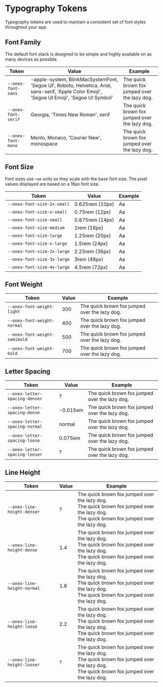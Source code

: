 # Typography Tokens

Typography tokens are used to maintain a consistent set of font styles throughout your app.

## Font Family

The default font stack is designed to be simple and highly available on as many devices as possible.

| Token               | Value                                                                                                                                         | Example                                                                                                |
| ------------------- | --------------------------------------------------------------------------------------------------------------------------------------------- | ------------------------------------------------------------------------------------------------------ |
| `--onex-font-sans`  | -apple-system, BlinkMacSystemFont, 'Segoe UI', Roboto, Helvetica, Arial, sans-serif, 'Apple Color Emoji', 'Segoe UI Emoji', 'Segoe UI Symbol' | <span style="font-family: var(--onex-font-sans)">The quick brown fox jumped over the lazy dog.</span>  |
| `--onex-font-serif` | Georgia, 'Times New Roman', serif                                                                                                             | <span style="font-family: var(--onex-font-serif)">The quick brown fox jumped over the lazy dog.</span> |
| `--onex-font-mono`  | Menlo, Monaco, 'Courier New', monospace                                                                                                       | <span style="font-family: var(--onex-font-mono)">The quick brown fox jumped over the lazy dog.</span>  |

## Font Size

Font sizes use `rem` units so they scale with the base font size. The pixel values displayed are based on a 16px font size.

| Token                       | Value           | Example                                                           |
| --------------------------- | --------------- | ----------------------------------------------------------------- |
| `--onex-font-size-2x-small` | 0.625rem (10px) | <span style="font-size: var(--onex-font-size-2x-small)">Aa</span> |
| `--onex-font-size-x-small`  | 0.75rem (12px)  | <span style="font-size: var(--onex-font-size-x-small)">Aa</span>  |
| `--onex-font-size-small`    | 0.875rem (14px) | <span style="font-size: var(--onex-font-size-small)">Aa</span>    |
| `--onex-font-size-medium`   | 1rem (16px)     | <span style="font-size: var(--onex-font-size-medium)">Aa</span>   |
| `--onex-font-size-large`    | 1.25rem (20px)  | <span style="font-size: var(--onex-font-size-large)">Aa</span>    |
| `--onex-font-size-x-large`  | 1.5rem (24px)   | <span style="font-size: var(--onex-font-size-x-large)">Aa</span>  |
| `--onex-font-size-2x-large` | 2.25rem (36px)  | <span style="font-size: var(--onex-font-size-2x-large)">Aa</span> |
| `--onex-font-size-3x-large` | 3rem (48px)     | <span style="font-size: var(--onex-font-size-3x-large)">Aa</span> |
| `--onex-font-size-4x-large` | 4.5rem (72px)   | <span style="font-size: var(--onex-font-size-4x-large)">Aa</span> |

## Font Weight

| Token                         | Value | Example                                                                                                           |
| ----------------------------- | ----- | ----------------------------------------------------------------------------------------------------------------- |
| `--onex-font-weight-light`    | 300   | <span style="font-weight: var(--onex-font-weight-light);">The quick brown fox jumped over the lazy dog.</span>    |
| `--onex-font-weight-normal`   | 400   | <span style="font-weight: var(--onex-font-weight-normal);">The quick brown fox jumped over the lazy dog.</span>   |
| `--onex-font-weight-semibold` | 500   | <span style="font-weight: var(--onex-font-weight-semibold);">The quick brown fox jumped over the lazy dog.</span> |
| `--onex-font-weight-bold`     | 700   | <span style="font-weight: var(--onex-font-weight-bold);">The quick brown fox jumped over the lazy dog.</span>     |

## Letter Spacing

| Token                          | Value    | Example                                                                                                               |
| ------------------------------ | -------- | --------------------------------------------------------------------------------------------------------------------- |
| `--onex-letter-spacing-denser` | ?        | <span style="letter-spacing: var(--onex-letter-spacing-denser);">The quick brown fox jumped over the lazy dog.</span> |
| `--onex-letter-spacing-dense`  | -0.015em | <span style="letter-spacing: var(--onex-letter-spacing-dense);">The quick brown fox jumped over the lazy dog.</span>  |
| `--onex-letter-spacing-normal` | normal   | <span style="letter-spacing: var(--onex-letter-spacing-normal);">The quick brown fox jumped over the lazy dog.</span> |
| `--onex-letter-spacing-loose`  | 0.075em  | <span style="letter-spacing: var(--onex-letter-spacing-loose);">The quick brown fox jumped over the lazy dog.</span>  |
| `--onex-letter-spacing-looser` | ?        | <span style="letter-spacing: var(--onex-letter-spacing-looser);">The quick brown fox jumped over the lazy dog.</span> |

## Line Height

| Token                       | Value | Example                                                                                                                                                                                                         |
| --------------------------- | ----- | --------------------------------------------------------------------------------------------------------------------------------------------------------------------------------------------------------------- |
| `--onex-line-height-denser` | ?     | <div style="line-height: var(--onex-line-height-denser);">The quick brown fox jumped over the lazy dog.<br>The quick brown fox jumped over the lazy dog.<br>The quick brown fox jumped over the lazy dog.</div> |
| `--onex-line-height-dense`  | 1.4   | <div style="line-height: var(--onex-line-height-dense);">The quick brown fox jumped over the lazy dog.<br>The quick brown fox jumped over the lazy dog.<br>The quick brown fox jumped over the lazy dog.</div>  |
| `--onex-line-height-normal` | 1.8   | <div style="line-height: var(--onex-line-height-normal);">The quick brown fox jumped over the lazy dog.<br>The quick brown fox jumped over the lazy dog.<br>The quick brown fox jumped over the lazy dog.</div> |
| `--onex-line-height-loose`  | 2.2   | <div style="line-height: var(--onex-line-height-loose);">The quick brown fox jumped over the lazy dog.<br>The quick brown fox jumped over the lazy dog.<br>The quick brown fox jumped over the lazy dog.</div>  |
| `--onex-line-height-looser` | ?     | <div style="line-height: var(--onex-line-height-looser);">The quick brown fox jumped over the lazy dog.<br>The quick brown fox jumped over the lazy dog.<br>The quick brown fox jumped over the lazy dog.</div> |
